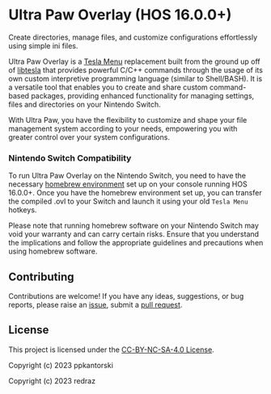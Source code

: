 # Ultra Paw Overlay (HOS 16.0.0+)
Create directories, manage files, and customize configurations effortlessly using simple ini files.

Ultra Paw Overlay is a [Tesla Menu](https://github.com/WerWolv/Tesla-Menu) replacement built from the ground up off of [libtesla](https://github.com/WerWolv/libtesla) that provides powerful C/C++ commands through the usage of its own custom interpretive programming language (similar to Shell/BASH).  It is a versatile tool that enables you to create and share custom command-based packages, providing enhanced functionality for managing settings, files and directories on your Nintendo Switch.

With Ultra Paw, you have the flexibility to customize and shape your file management system according to your needs, empowering you with greater control over your system configurations.



### Nintendo Switch Compatibility
To run Ultra Paw Overlay on the Nintendo Switch, you need to have the necessary [homebrew environment](https://github.com/Atmosphere-NX/Atmosphere) set up on your console running HOS 16.0.0+. Once you have the homebrew environment set up, you can transfer the compiled .ovl to your Switch and launch it using your old `Tesla Menu` hotkeys.

Please note that running homebrew software on your Nintendo Switch may void your warranty and can carry certain risks. Ensure that you understand the implications and follow the appropriate guidelines and precautions when using homebrew software.


## Contributing

Contributions are welcome! If you have any ideas, suggestions, or bug reports, please raise an [issue](https://github.com/Ultra-NX/Ultra-Paw-Overlay/issues/new/choose), submit a [pull request](https://github.com/Ultra-NX/Ultra-Paw-Overlay/compare).

## License

This project is licensed under the [CC-BY-NC-SA-4.0 License](LICENSE).

Copyright (c) 2023 ppkantorski

Copyright (c) 2023 redraz
